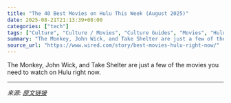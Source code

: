 ```yaml
---
title: "The 40 Best Movies on Hulu This Week (August 2025)"
date: 2025-08-21T21:13:39+08:00
categories: ["tech"]
tags: ["Culture", "Culture / Movies", "Culture Guides", "Movies", "Hulu"]
summary: "The Monkey, John Wick, and Take Shelter are just a few of the movies you need to watch on Hulu right now."
source_url: "https://www.wired.com/story/best-movies-hulu-right-now/"
---
```


The Monkey, John Wick, and Take Shelter are just a few of the movies you need to watch on Hulu right now.

---

*来源: [原文链接](https://www.wired.com/story/best-movies-hulu-right-now/)*

